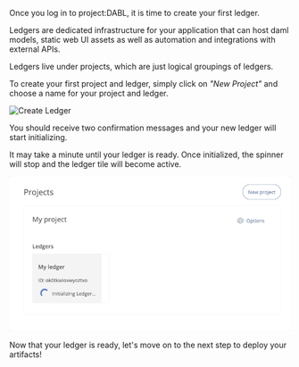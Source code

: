 Once you log in to project:DABL, it is time to create your first ledger.

Ledgers are dedicated infrastructure for your application that can host daml models, static web UI assets as well as automation and integrations with external APIs.

Ledgers live under projects, which are just logical groupings of ledgers.

To create your first project and ledger, simply click on _"New Project"_ and choose a name for your project and ledger.

![Create Ledger](assets/project-dabl-create-ledger.gif)

You should receive two confirmation messages and your new ledger will start initializing.

It may take a minute until your ledger is ready. Once initialized, the spinner will stop and the ledger tile will become active.

![Ledger Ready](assets/project-dabl-ledger-ready.gif)

Now that your ledger is ready, let's move on to the next step to deploy your artifacts!
